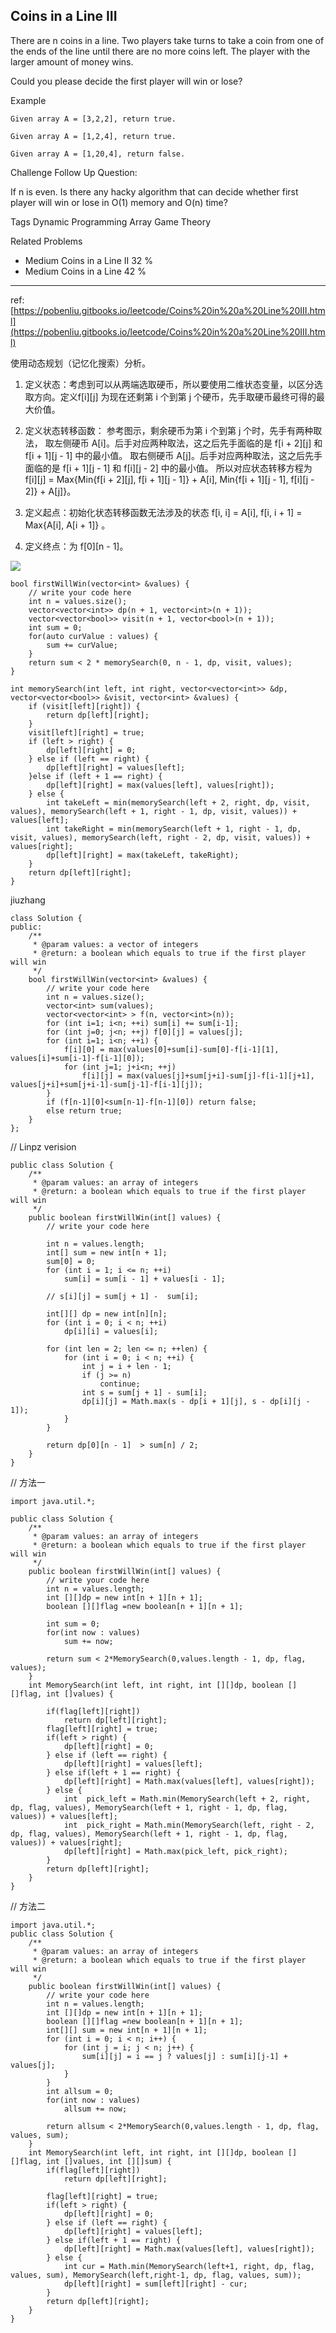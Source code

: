 ## Coins in a Line III ##

There are n coins in a line. Two players take turns to take a coin from one of the ends of the line until there are no more coins left. The player with the larger amount of money wins.

Could you please decide the first player will win or lose?

Example

	Given array A = [3,2,2], return true.
	
	Given array A = [1,2,4], return true.
	
	Given array A = [1,20,4], return false.

Challenge 
Follow Up Question:

If n is even. Is there any hacky algorithm that can decide whether first player will win or lose in O(1) memory and O(n) time?

Tags 
Dynamic Programming Array Game Theory

Related Problems 

- Medium Coins in a Line II 32 %
- Medium Coins in a Line 42 %

----------
ref: [https://pobenliu.gitbooks.io/leetcode/Coins%20in%20a%20Line%20III.html](https://pobenliu.gitbooks.io/leetcode/Coins%20in%20a%20Line%20III.html)

使用动态规划（记忆化搜索）分析。

1. 定义状态：考虑到可以从两端选取硬币，所以要使用二维状态变量，以区分选取方向。定义f[i][j] 为现在还剩第 i 个到第 j 个硬币，先手取硬币最终可得的最大价值。

2. 定义状态转移函数： 参考图示，剩余硬币为第 i 个到第 j 个时，先手有两种取法，
取左侧硬币 A[i]。后手对应两种取法，这之后先手面临的是 f[i + 2][j] 和 f[i + 1][j - 1] 中的最小值。
取右侧硬币 A[j]。后手对应两种取法，这之后先手面临的是 f[i + 1][j - 1] 和 f[i][j - 2] 中的最小值。
所以对应状态转移方程为 f[i][j] = Max{Min{f[i + 2][j], f[i + 1][j - 1]} + A[i], Min{f[i + 1][j - 1], f[i][j - 2]} + A[j]}。

3. 定义起点：初始化状态转移函数无法涉及的状态 f[i, i] = A[i], f[i, i + 1] = Max{A[i], A[i + 1]} 。

4. 定义终点：为 f[0][n - 1]。

![](http://ww2.sinaimg.cn/mw690/600e6311jw1f9cmxsxuklj20go0angmp.jpg)

    bool firstWillWin(vector<int> &values) {
        // write your code here
        int n = values.size();
        vector<vector<int>> dp(n + 1, vector<int>(n + 1));
        vector<vector<bool>> visit(n + 1, vector<bool>(n + 1));
        int sum = 0;
        for(auto curValue : values) {
            sum += curValue;
        }
        return sum < 2 * memorySearch(0, n - 1, dp, visit, values);
    }
    
    int memorySearch(int left, int right, vector<vector<int>> &dp, vector<vector<bool>> &visit, vector<int> &values) {
        if (visit[left][right]) {
            return dp[left][right];
        }
        visit[left][right] = true;
        if (left > right) {
            dp[left][right] = 0;
        } else if (left == right) {
            dp[left][right] = values[left];
        }else if (left + 1 == right) {
            dp[left][right] = max(values[left], values[right]);
        } else {
            int takeLeft = min(memorySearch(left + 2, right, dp, visit, values), memorySearch(left + 1, right - 1, dp, visit, values)) + values[left];
            int takeRight = min(memorySearch(left + 1, right - 1, dp, visit, values), memorySearch(left, right - 2, dp, visit, values)) + values[right];
            dp[left][right] = max(takeLeft, takeRight);
        }
        return dp[left][right];
    }


jiuzhang

	class Solution {
	public:
	    /**
	     * @param values: a vector of integers
	     * @return: a boolean which equals to true if the first player will win
	     */
	    bool firstWillWin(vector<int> &values) {
	        // write your code here
	        int n = values.size();        
	        vector<int> sum(values);
	        vector<vector<int> > f(n, vector<int>(n));
	        for (int i=1; i<n; ++i) sum[i] += sum[i-1];
	        for (int j=0; j<n; ++j) f[0][j] = values[j];
	        for (int i=1; i<n; ++i) {
	            f[i][0] = max(values[0]+sum[i]-sum[0]-f[i-1][1], values[i]+sum[i-1]-f[i-1][0]); 
	            for (int j=1; j+i<n; ++j) 
	                f[i][j] = max(values[j]+sum[j+i]-sum[j]-f[i-1][j+1], values[j+i]+sum[j+i-1]-sum[j-1]-f[i-1][j]);
	        }
	        if (f[n-1][0]<sum[n-1]-f[n-1][0]) return false;
	        else return true;
	    }
	};

// Linpz verision

	public class Solution {
	    /**
	     * @param values: an array of integers
	     * @return: a boolean which equals to true if the first player will win
	     */
	    public boolean firstWillWin(int[] values) {
	        // write your code here
	        
	        int n = values.length;
	        int[] sum = new int[n + 1];
	        sum[0] = 0;
	        for (int i = 1; i <= n; ++i)
	            sum[i] = sum[i - 1] + values[i - 1];
	            
	        // s[i][j] = sum[j + 1] -  sum[i];
	        
	        int[][] dp = new int[n][n];
	        for (int i = 0; i < n; ++i)
	            dp[i][i] = values[i];
	            
	        for (int len = 2; len <= n; ++len) {
	            for (int i = 0; i < n; ++i) {
	                int j = i + len - 1;
	                if (j >= n)
	                    continue;
	                int s = sum[j + 1] - sum[i];
	                dp[i][j] = Math.max(s - dp[i + 1][j], s - dp[i][j - 1]);
	            }
	        }
	        
	        return dp[0][n - 1]  > sum[n] / 2;
	    }
	}

// 方法一

	import java.util.*;
	
	public class Solution {
	    /**
	     * @param values: an array of integers
	     * @return: a boolean which equals to true if the first player will win
	     */
	    public boolean firstWillWin(int[] values) {
	        // write your code here
	        int n = values.length;
	        int [][]dp = new int[n + 1][n + 1];
	        boolean [][]flag =new boolean[n + 1][n + 1];
	        
	        int sum = 0;
	        for(int now : values) 
	            sum += now;
	        
	        return sum < 2*MemorySearch(0,values.length - 1, dp, flag, values);
	    }
	    int MemorySearch(int left, int right, int [][]dp, boolean [][]flag, int []values) {
	        
	        if(flag[left][right])   
	            return dp[left][right];
	        flag[left][right] = true;
	        if(left > right) {
	            dp[left][right] = 0;
	        } else if (left == right) {
	            dp[left][right] = values[left];
	        } else if(left + 1 == right) {
	            dp[left][right] = Math.max(values[left], values[right]);
	        } else {
	            int  pick_left = Math.min(MemorySearch(left + 2, right, dp, flag, values), MemorySearch(left + 1, right - 1, dp, flag, values)) + values[left];
	            int  pick_right = Math.min(MemorySearch(left, right - 2, dp, flag, values), MemorySearch(left + 1, right - 1, dp, flag, values)) + values[right];
	            dp[left][right] = Math.max(pick_left, pick_right);    
	        }
	        return dp[left][right];   
	    }
	}

// 方法二

	import java.util.*;
	public class Solution {
	    /**
	     * @param values: an array of integers
	     * @return: a boolean which equals to true if the first player will win
	     */
	    public boolean firstWillWin(int[] values) {
	        // write your code here
	        int n = values.length;
	        int [][]dp = new int[n + 1][n + 1];
	        boolean [][]flag =new boolean[n + 1][n + 1];
	        int[][] sum = new int[n + 1][n + 1];
	        for (int i = 0; i < n; i++) {
	            for (int j = i; j < n; j++) {
	                sum[i][j] = i == j ? values[j] : sum[i][j-1] + values[j];
	            }
	        }
	        int allsum = 0;
	        for(int now : values) 
	            allsum += now;
	        
	        return allsum < 2*MemorySearch(0,values.length - 1, dp, flag, values, sum);
	    }
	    int MemorySearch(int left, int right, int [][]dp, boolean [][]flag, int []values, int [][]sum) {
	        if(flag[left][right])   
	            return dp[left][right];
	            
	        flag[left][right] = true;
	        if(left > right) {
	            dp[left][right] = 0;
	        } else if (left == right) {
	            dp[left][right] = values[left];
	        } else if(left + 1 == right) {
	            dp[left][right] = Math.max(values[left], values[right]);
	        } else {
	            int cur = Math.min(MemorySearch(left+1, right, dp, flag, values, sum), MemorySearch(left,right-1, dp, flag, values, sum));
	            dp[left][right] = sum[left][right] - cur;
	        }
	        return dp[left][right];   
	    }
	}